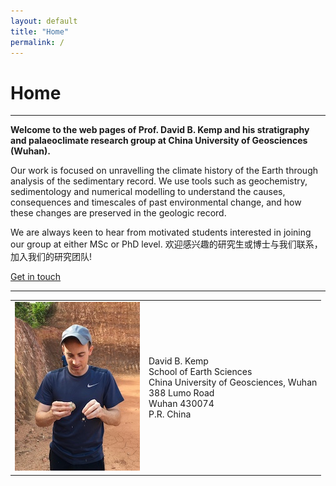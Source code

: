 ```yaml
---
layout: default
title: "Home"
permalink: /
---
```


# Home
* * *
**Welcome to the web pages of Prof. David B. Kemp and his stratigraphy and palaeoclimate research group at China University of Geosciences (Wuhan).**

Our work is focused on unravelling the climate history of the Earth through analysis of the sedimentary record. We use tools such as geochemistry, sedimentology and numerical modelling to understand the causes, consequences and timescales of past environmental change, and how these changes are preserved in the geologic record.

We are always keen to hear from motivated students interested in joining our group at either MSc or PhD level. 欢迎感兴趣的研究生或博士与我们联系，加入我们的研究团队!

[Get in touch](mailto:davidkemp@cug.edu.cn)
* * *
<table>
    <tr>
        <td>
            <img src="/images/photo.jpeg" alt="David B. Kemp" style="width:200px;height:270px;">
        </td>
        <td>
            <p>David B. Kemp<br>School of Earth Sciences<br>China University of Geosciences, Wuhan<br>388 Lumo Road<br>Wuhan 430074<br>P.R. China</p>
        </td>
    </tr>

